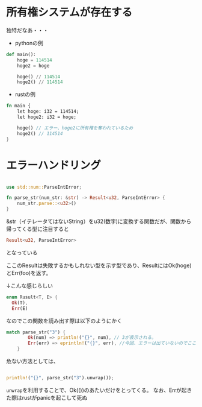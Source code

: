 # 所有権システムが存在する

独特だなあ・・・

- pythonの例

```python
def main():
    hoge = 114514
    hoge2 = hoge

    hoge() // 114514
    hoge2() // 114514

```

- rustの例

```rust
fn main {
    let hoge: i32 = 114514;
    let hoge2: i32 = hoge;

    hoge() // エラー、hoge2に所有権を奪われているため
    hoge2() // 114514
}
```

# エラーハンドリング


```rust

use std::num::ParseIntError;

fn parse_str(num_str: &str) -> Result<u32, ParseIntError> {
    num_str.parse::<u32>() 
}

```

&str（イテレータてはないString）をu32(数字)に変換する関数だが、関数から帰ってくる型に注目すると
```rust
Result<u32, ParseIntError>
```

となっている

ここのResultは失敗するかもしれない型を示す型であり、ResultにはOk(hoge) とErr(foo)を返す。

↓こんな感じらしい
```rust
enum Rusult<T, E> {
  Ok(T),
  Err(E)
```

なのでこの関数を読み出す際は以下のようにかく
```rust
match parse_str("3") {
        Ok(num) => println!("{}", num), // 3が表示される。
        Err(err) => eprintln!("{}", err), //今回、エラーは出ていないのでここは実行されない
    }
```

危ない方法としては、

```rust

println!("{}", parse_str("3").unwrap());

```

```unwrap```を利用することで、Ok(())のあたいだけをとってくる。
なお、Errが起きた際はrustがpanicを起こして死ぬ